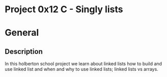 # Project 0x12 C - Singly lists

# General

## Description
In this holberton school project we learn about linked lists
how to build and use linked list and when and why to use linked
lists; linked lists vs arrays.
